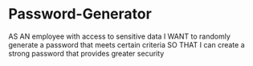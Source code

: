 # Password-Generator
AS AN employee with access to sensitive data I WANT to randomly generate a password that meets certain criteria SO THAT I can create a strong password that provides greater security

